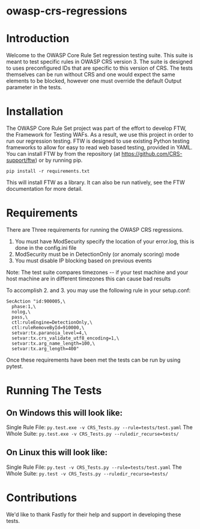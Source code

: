 owasp-crs-regressions
=====================

Introduction
============
Welcome to the OWASP Core Rule Set regression testing suite. This suite is meant to test specific rules in OWASP CRS version 3. The suite is designed to uses preconfigured IDs that are specific to this version of CRS. The tests themselves can be run without CRS and one would expect the same elements to be blocked, however one must override the default Output parameter in the tests. 

Installation
============
The OWASP Core Rule Set project was part of the effort to develop FTW, the Framework for Testing WAFs. As a result, we use this project in order to run our regression testing. FTW is designed to use existing Python testing frameworks to allow for easy to read web based testing, provided in YAML. You can install FTW by from the repository (at https://github.com/CRS-support/ftw) or by running pip.

```pip install -r requirements.txt```

This will install FTW as a library. It can also be run natively, see the FTW documentation for more detail.

Requirements
============
There are Three requirements for running the OWASP CRS regressions.

1. You must have ModSecurity specify the location of your error.log, this is done in the config.ini file
2. ModSecurity must be in DetectionOnly (or anomaly scoring) mode
3. You must disable IP blocking based on previous events

Note: The test suite compares timezones -- if your test machine and your host machine are in different timezones this can cause bad results

To accomplish 2. and 3. you may use the following rule in your setup.conf:

```
SecAction "id:900005,\
  phase:1,\
  nolog,\
  pass,\
  ctl:ruleEngine=DetectionOnly,\
  ctl:ruleRemoveById=910000,\
  setvar:tx.paranoia_level=4,\
  setvar:tx.crs_validate_utf8_encoding=1,\
  setvar:tx.arg_name_length=100,\
  setvar:tx.arg_length=400"
```

Once these requirements have been met the tests can be run by using pytest.

Running The Tests
=================

On Windows this will look like:
-------------------------------
Single Rule File:
```py.test.exe -v CRS_Tests.py --rule=tests/test.yaml```
The Whole Suite:
```py.test.exe -v CRS_Tests.py --ruledir_recurse=tests/```

On Linux this will look like:
-----------------------------
Single Rule File:
```py.test -v CRS_Tests.py --rule=tests/test.yaml```
The Whole Suite:
```py.test -v CRS_Tests.py --ruledir_recurse=tests/```

Contributions
=============

We'd like to thank Fastly for their help and support in developing these tests.
